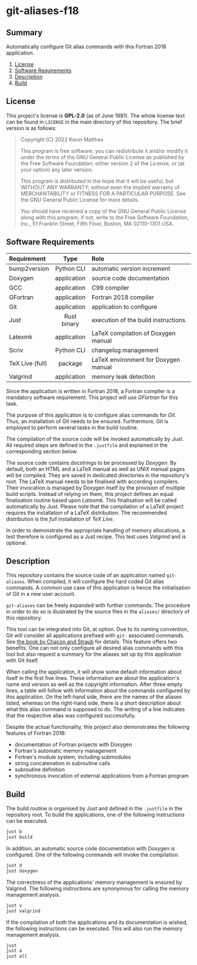 <!---------------------- GNU General Public License 2.0 ------------------------
--                                                                            --
-- Copyright (C) 2022 Kevin Matthes                                           --
--                                                                            --
-- This program is free software; you can redistribute it and/or modify       --
-- it under the terms of the GNU General Public License as published by       --
-- the Free Software Foundation; either version 2 of the License, or          --
-- (at your option) any later version.                                        --
--                                                                            --
-- This program is distributed in the hope that it will be useful,            --
-- but WITHOUT ANY WARRANTY; without even the implied warranty of             --
-- MERCHANTABILITY or FITNESS FOR A PARTICULAR PURPOSE.  See the              --
-- GNU General Public License for more details.                               --
--                                                                            --
-- You should have received a copy of the GNU General Public License along    --
-- with this program; if not, write to the Free Software Foundation, Inc.,    --
-- 51 Franklin Street, Fifth Floor, Boston, MA 02110-1301 USA.                --
--                                                                            --
------------------------------------------------------------------------------->

<!------------------------------------------------------------------------------
--
--  AUTHOR      Kevin Matthes
--  BRIEF       Important information regarding this project.
--  COPYRIGHT   GPL-2.0
--  DATE        2022
--  FILE        README.md
--  NOTE        See `LICENSE' for full license.
--
------------------------------------------------------------------------------->

# git-aliases-f18

## Summary

Automatically configure Git alias commands with this Fortran 2018 application.

1. [License](#license)
2. [Software Requirements](#software-requirements)
3. [Description](#description)
4. [Build](#build)

## License

This project's license is **GPL-2.0** (as of June 1991).  The whole license text
can be found in `LICENSE` in the main directory of this repository.  The brief
version is as follows:

> Copyright (C) 2022 Kevin Matthes
>
> This program is free software; you can redistribute it and/or modify
> it under the terms of the GNU General Public License as published by
> the Free Software Foundation; either version 2 of the License, or
> (at your option) any later version.
>
> This program is distributed in the hope that it will be useful,
> but WITHOUT ANY WARRANTY; without even the implied warranty of
> MERCHANTABILITY or FITNESS FOR A PARTICULAR PURPOSE.  See the
> GNU General Public License for more details.
>
> You should have received a copy of the GNU General Public License along
> with this program; if not, write to the Free Software Foundation, Inc.,
> 51 Franklin Street, Fifth Floor, Boston, MA 02110-1301 USA.

## Software Requirements

| Requirement       | Type          | Role                                  |
|:------------------|:-------------:|:--------------------------------------|
| bump2version      | Python CLI    | automatic version increment           |
| Doxygen           | application   | source code documentation             |
| GCC               | application   | C99 compiler                          |
| GFortran          | application   | Fortran 2018 compiler                 |
| Git               | application   | application to configure              |
| Just              | Rust binary   | execution of the build instructions   |
| Latexmk           | application   | LaTeX compilation of Doxygen manual   |
| Scriv             | Python CLI    | changelog management                  |
| TeX Live (full)   | package       | LaTeX environment for Doxygen manual  |
| Valgrind          | application   | memory leak detection                 |

Since the application is written in Fortran 2018, a Fortran compiler is a
mandatory software requirement.  This project will use *GFortran* for this task.

The purpose of this application is to configure alias commands for *Git*.  Thus,
an installation of Git needs to be ensured.  Furthermore, Git is employed to
perform several tasks in the build routine.

The compilation of the source code will be invoked automatically by *Just*.  All
required steps are defined in the `.justfile` and explained in the corresponding
section below.

The source code contains docstrings to be processed by *Doxygen*.  By default,
both an HTML and a LaTeX manual as well as UNIX manual pages will be compiled.
They are saved in dedicated directories in the repository's root.  The LaTeX
manual needs to be finalised with according compilers.  Their invocation is
managed by Doxygen itself by the provision of multiple build scripts.  Instead
of relying on them, this project defines an equal finalisation routine based
upon *Latexmk*.  This finalisation will be called automatically by Just.  Please
note that the compilation of a LaTeX project requires the installation of a
LaTeX distribution.  The recommended distribution is the *full* installation of
*TeX Live*.

In order to demonstrate the appropriate handling of memory allocations, a test
therefore is configured as a Just recipe.  This test uses *Valgrind* and is
optional.

## Description

This repository contains the source code of an application named `git-aliases`.
When compiled, it will configure the hard coded Git alias commands.  A common
use case of this application is hence the initialisation of Git in a new user
account.

`git-aliases` can be freely expanded with further commands.  The procedure in
order to do so is illustrated by the source files in the `aliases/` directory
of this repository.

This tool can be integrated into Git, at option.  Due to its naming convention,
Git will consider all applications prefixed with `git-` associated commands.
See [the book by Chacon and Straub](CITATION.cff#L55) for details.  This feature
offers two benefits.  One can not only configure all desired alias commands with
this tool but also request a summary for the aliases set up by this application
with Git itself.

When calling the application, it will show some default information about itself
in the first five lines.  These information are about the application's name and
version as well as the copyright information.  After three empty lines, a table
will follow with information about the commands configured by this application.
On the left-hand side, there are the names of the aliases listed, whereas on the
right-hand side, there is a short description about what this alias command is
supposed to do.  The writing of a line indicates that the respective alias was
configured successfully.

Despite the actual functionality, this project also demonstrates the following
features of Fortran 2018:

* documentation of Fortran projects with Doxygen
* Fortran's automatic memory management
* Fortran's module system, including submodules
* string concatenation in subroutine calls
* subroutine definition
* synchronous invocation of external applications from a Fortran program

## Build

The build routine is organised by Just and defined in the `.justfile` in the
repository root.  To build the applications, one of the following instructions
can be executed.

```bash
just b
just build
```

In addition, an automatic source code documentation with Doxygen is configured.
One of the following commands will invoke the compilation.

```bash
just d
just doxygen
```

The correctness of the applications' memory management is ensured by Valgrind.
The following instructions are synonymous for calling the memory management
analysis.

```bash
just v
just valgrind
```

If the compilation of both the applications and its documentation is wished, the
following instructions can be executed.  This will also run the memory
management analysis.

```bash
just
just a
just all
```

<!----------------------------------------------------------------------------->
